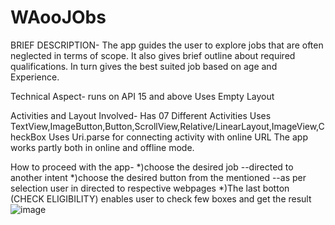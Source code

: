 # WAooJObs
BRIEF DESCRIPTION-
The app guides the user to explore jobs that are often neglected in terms of scope.
It also gives brief outline about required qualifications.
In turn gives the best suited job based on age and Experience.

Technical Aspect-
runs on API 15 and above
Uses Empty Layout

Activities and Layout Involved-
Has 07 Different Activities
Uses TextView,ImageButton,Button,ScrollView,Relative/LinearLayout,ImageView,CheckBox
Uses Uri.parse for connecting activity with online URL
The app works partly both in online and offline mode.

How to proceed with the app-
*)choose the desired job 
--directed to another intent
*)choose the desired button from the mentioned
--as per selection user in directed to respective webpages
*)The last botton (CHECK ELIGIBILITY) enables user to check few boxes and get the result
![image](https://github.com/sayantikabanik/WAooJObs/commit/af7e96378bddbae7c2e2fb919469a6d22ad80d60)

